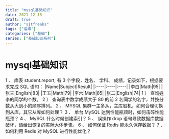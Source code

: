 ```yaml
---
title: "mysql基础知识"
date: 2021-12-15
draft: true
author: "sjtfreaks"
tags: ["运维"]
categories: ["基础"]
series: ["基础知识系列"]
---
```


# mysql基础知识

1
、
库表
student.report,
有
3
个字段，姓名、
学科、
成绩，记录如下，根据要求完成
SQL
语句：
|Name|Subject|Result|
|:----|:----|:----|
|李白|Math|95|
|张三|English|83|
|王五|Math|79|
|李六|Math|85|
|张二|English|74|
1
）
查询姓李的同学的个数。
2
）
查询表中数学成绩大于
80
的前
2
名同学的名字，并按分数从大到小的顺序排列。
2
、
MYSQL
集群一主多从，主库宕机，如何合理切换到从库，其它从库如何处理？
3
、
单台
MySQL
达到性能瓶颈时，如何击碎性能瓶颈？
4
、
MySQL
什么时候创建索引？
5
、
误操作
drop
语句导致数据库数据破坏，请给出恢复的实际大体步骤。
6
、
如何保证
Redis
能永久保存数据？
7
、
如何利用
Redis
对
MySQL
进行性能优化？
